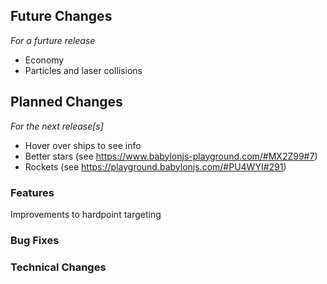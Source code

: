## Future Changes
*For a furture release*

- Economy
- Particles and laser collisions

## Planned Changes
*For the next release[s]*

- Hover over ships to see info
- Better stars (see https://www.babylonjs-playground.com/#MX2Z99#7)
- Rockets (see https://playground.babylonjs.com/#PU4WYI#291)

### Features
Improvements to hardpoint targeting

### Bug Fixes

### Technical Changes